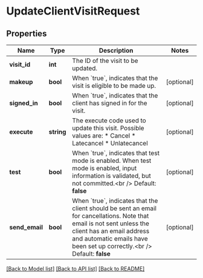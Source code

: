 # UpdateClientVisitRequest

## Properties
Name | Type | Description | Notes
------------ | ------------- | ------------- | -------------
**visit_id** | **int** | The ID of the visit to be updated. | 
**makeup** | **bool** | When &#x60;true&#x60;, indicates that the visit is eligible to be made up. | [optional] 
**signed_in** | **bool** | When &#x60;true&#x60;, indicates that the client has signed in for the visit. | [optional] 
**execute** | **string** | The execute code used to update this visit. Possible values are:  * Cancel  * Latecancel  * Unlatecancel | [optional] 
**test** | **bool** | When &#x60;true&#x60;, indicates that test mode is enabled. When test mode is enabled, input information is validated, but not committed.&lt;br /&gt;  Default: **false** | [optional] 
**send_email** | **bool** | When &#x60;true&#x60;, indicates that the client should be sent an email for cancellations. Note that email is not sent unless the client has an email address and automatic emails have been set up correctly.&lt;br /&gt;  Default: **false** | [optional] 

[[Back to Model list]](../README.md#documentation-for-models) [[Back to API list]](../README.md#documentation-for-api-endpoints) [[Back to README]](../README.md)


